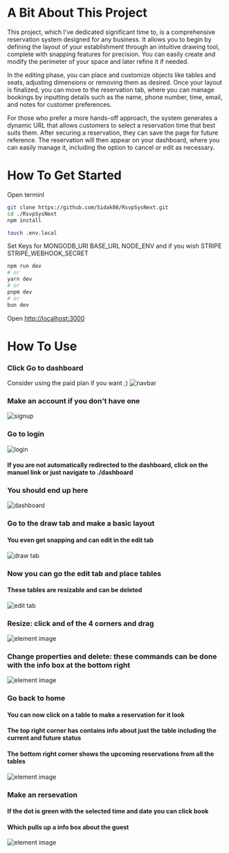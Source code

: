 # A Bit About This Project
This project, which I've dedicated significant time to, is a comprehensive reservation system designed for any business. It allows you to begin by defining the layout of your establishment through an intuitive drawing tool, complete with snapping features for precision. You can easily create and modify the perimeter of your space and later refine it if needed.

In the editing phase, you can place and customize objects like tables and seats, adjusting dimensions or removing them as desired. Once your layout is finalized, you can move to the reservation tab, where you can manage bookings by inputting details such as the name, phone number, time, email, and notes for customer preferences.

For those who prefer a more hands-off approach, the system generates a dynamic URL that allows customers to select a reservation time that best suits them. After securing a reservation, they can save the page for future reference. The reservation will then appear on your dashboard, where you can easily manage it, including the option to cancel or edit as necessary.

# How To Get Started

Open terminl

```bash
git clone https://github.com/Sidak08/RsvpSysNext.git
cd ./RsvpSysNext
npm install

touch .env.local
```

Set Keys for MONGODB_URI BASE_URL NODE_ENV and if you wish STRIPE STRIPE_WEBHOOK_SECRET

  ```bash
npm run dev
# or
yarn dev
# or
pnpm dev
# or
bun dev
```

Open [http://localhost:3000](http://localhost:3000)

# How To Use

### Click Go to dashboard
Consider using the paid plan if you want ;)
![navbar](https://github.com/Sidak08/RsvpSysNext/blob/main/readMe/Screen%20Shot%202024-08-21%20at%205.14.50%20PM.png?raw=true)

### Make an account if you don't have one
![signup](https://github.com/Sidak08/RsvpSysNext/blob/main/readMe/Screen%20Shot%202024-08-21%20at%205.16.30%20PM.png?raw=true)

### Go to login
![login](https://github.com/Sidak08/RsvpSysNext/blob/main/readMe/Screen%20Shot%202024-08-21%20at%205.16.48%20PM.png?raw=true)

#### If you are not automatically redirected to the dashboard, click on the manuel link or just navigate to ./dashboard

### You should end up here
![dashboard](https://github.com/Sidak08/RsvpSysNext/blob/main/readMe/Screen%20Shot%202024-08-21%20at%205.17.57%20PM.png?raw=true)

### Go to the draw tab and make a basic layout
#### You even get snapping and can edit in the edit tab
![draw tab](https://github.com/Sidak08/RsvpSysNext/blob/main/readMe/Screen%20Shot%202024-08-21%20at%205.20.00%20PM.png?raw=true)

### Now you can go the edit tab and place tables
#### These tables are resizable and can be deleted
![edit tab](https://github.com/Sidak08/RsvpSysNext/blob/main/readMe/Screen%20Shot%202024-08-21%20at%205.21.00%20PM.png?raw=true)

### Resize: click and of the 4 corners and drag
![element image](https://github.com/Sidak08/RsvpSysNext/blob/main/readMe/Screen%20Shot%202024-08-21%20at%205.21.14%20PM.png?raw=true)

### Change properties and delete: these commands can be done with the info box at the bottom right
![element image](https://github.com/Sidak08/RsvpSysNext/blob/main/readMe/Screen%20Shot%202024-08-21%20at%205.21.28%20PM.png?raw=true)

### Go back to home
#### You can now click on a table to make a reservation for it look
#### The top right corner has contains info about just the table including the current and future status
#### The bottom right corner shows the upcoming reservations from all the tables
![element image](https://github.com/Sidak08/RsvpSysNext/blob/main/readMe/Screen%20Shot%202024-08-21%20at%205.21.48%20PM.png?raw=true)

### Make an rersevation
#### If the dot is green with the selected time and date you can click book
#### Which pulls up a info box about the guest
![element image](https://github.com/Sidak08/RsvpSysNext/blob/main/readMe/Screen%20Shot%202024-08-21%20at%205.22.18%20PM.png?raw=true)
